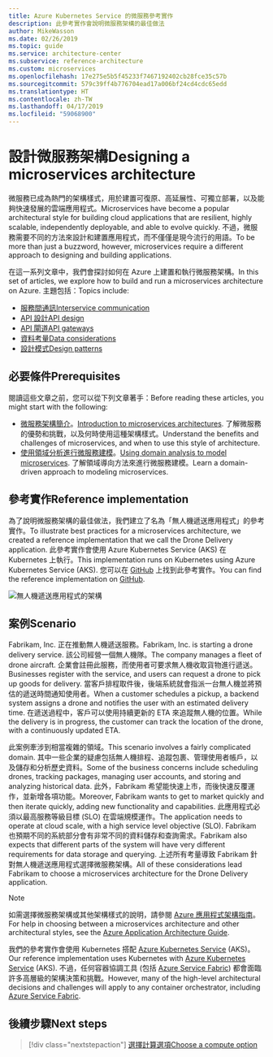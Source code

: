 ```yaml
---
title: Azure Kubernetes Service 的微服務參考實作
description: 此參考實作會說明微服務架構的最佳做法
author: MikeWasson
ms.date: 02/26/2019
ms.topic: guide
ms.service: architecture-center
ms.subservice: reference-architecture
ms.custom: microservices
ms.openlocfilehash: 17e275e5b5f45233f7467192402cb28fce35c57b
ms.sourcegitcommit: 579c39ff4b776704ead17a006bf24cd4cdc65edd
ms.translationtype: HT
ms.contentlocale: zh-TW
ms.lasthandoff: 04/17/2019
ms.locfileid: "59068900"
---
```

# <a name="designing-a-microservices-architecture"></a><span data-ttu-id="3455c-103">設計微服務架構</span><span class="sxs-lookup"><span data-stu-id="3455c-103">Designing a microservices architecture</span></span>

<span data-ttu-id="3455c-104">微服務已成為熱門的架構樣式，用於建置可復原、高延展性、可獨立部署，以及能夠快速發展的雲端應用程式。</span><span class="sxs-lookup"><span data-stu-id="3455c-104">Microservices have become a popular architectural style for building cloud applications that are resilient, highly scalable, independently deployable, and able to evolve quickly.</span></span> <span data-ttu-id="3455c-105">不過，微服務需要不同的方法來設計和建置應用程式，而不僅僅是現今流行的用語。</span><span class="sxs-lookup"><span data-stu-id="3455c-105">To be more than just a buzzword, however, microservices require a different approach to designing and building applications.</span></span>

<span data-ttu-id="3455c-106">在這一系列文章中，我們會探討如何在 Azure 上建置和執行微服務架構。</span><span class="sxs-lookup"><span data-stu-id="3455c-106">In this set of articles, we explore how to build and run a microservices architecture on Azure.</span></span> <span data-ttu-id="3455c-107">主題包括：</span><span class="sxs-lookup"><span data-stu-id="3455c-107">Topics include:</span></span>

- [<span data-ttu-id="3455c-108">服務間通訊</span><span class="sxs-lookup"><span data-stu-id="3455c-108">Interservice communication</span></span>](./interservice-communication.md)
- [<span data-ttu-id="3455c-109">API 設計</span><span class="sxs-lookup"><span data-stu-id="3455c-109">API design</span></span>](./api-design.md)
- [<span data-ttu-id="3455c-110">API 閘道</span><span class="sxs-lookup"><span data-stu-id="3455c-110">API gateways</span></span>](./gateway.md)
- [<span data-ttu-id="3455c-111">資料考量</span><span class="sxs-lookup"><span data-stu-id="3455c-111">Data considerations</span></span>](./data-considerations.md)
- [<span data-ttu-id="3455c-112">設計模式</span><span class="sxs-lookup"><span data-stu-id="3455c-112">Design patterns</span></span>](./patterns.md)

## <a name="prerequisites"></a><span data-ttu-id="3455c-113">必要條件</span><span class="sxs-lookup"><span data-stu-id="3455c-113">Prerequisites</span></span>

<span data-ttu-id="3455c-114">閱讀這些文章之前，您可以從下列文章著手：</span><span class="sxs-lookup"><span data-stu-id="3455c-114">Before reading these articles, you might start with the following:</span></span>

- <span data-ttu-id="3455c-115">[微服務架構簡介](../introduction.md)。</span><span class="sxs-lookup"><span data-stu-id="3455c-115">[Introduction to microservices architectures](../introduction.md).</span></span> <span data-ttu-id="3455c-116">了解微服務的優勢和挑戰，以及何時使用這種架構樣式。</span><span class="sxs-lookup"><span data-stu-id="3455c-116">Understand the benefits and challenges of microservices, and when to use this style of architecture.</span></span>
- <span data-ttu-id="3455c-117">[使用領域分析進行微服務建模](../model/domain-analysis.md)。</span><span class="sxs-lookup"><span data-stu-id="3455c-117">[Using domain analysis to model microservices](../model/domain-analysis.md).</span></span> <span data-ttu-id="3455c-118">了解領域導向方法來進行微服務建模。</span><span class="sxs-lookup"><span data-stu-id="3455c-118">Learn a domain-driven approach to modeling microservices.</span></span>

## <a name="reference-implementation"></a><span data-ttu-id="3455c-119">參考實作</span><span class="sxs-lookup"><span data-stu-id="3455c-119">Reference implementation</span></span>

<span data-ttu-id="3455c-120">為了說明微服務架構的最佳做法，我們建立了名為「無人機遞送應用程式」的參考實作。</span><span class="sxs-lookup"><span data-stu-id="3455c-120">To illustrate best practices for a microservices architecture, we created a reference implementation that we call the Drone Delivery application.</span></span> <span data-ttu-id="3455c-121">此參考實作會使用 Azure Kubernetes Service (AKS) 在 Kubernetes 上執行。</span><span class="sxs-lookup"><span data-stu-id="3455c-121">This implementation runs on Kubernetes using Azure Kubernetes Service (AKS).</span></span> <span data-ttu-id="3455c-122">您可以在 [GitHub][drone-ri] 上找到此參考實作。</span><span class="sxs-lookup"><span data-stu-id="3455c-122">You can find the reference implementation on [GitHub][drone-ri].</span></span>

![無人機遞送應用程式的架構](../images/drone-delivery.png)

## <a name="scenario"></a><span data-ttu-id="3455c-124">案例</span><span class="sxs-lookup"><span data-stu-id="3455c-124">Scenario</span></span>

<span data-ttu-id="3455c-125">Fabrikam, Inc. 正在推動無人機遞送服務。</span><span class="sxs-lookup"><span data-stu-id="3455c-125">Fabrikam, Inc. is starting a drone delivery service.</span></span> <span data-ttu-id="3455c-126">該公司經營一個無人機隊。</span><span class="sxs-lookup"><span data-stu-id="3455c-126">The company manages a fleet of drone aircraft.</span></span> <span data-ttu-id="3455c-127">企業會註冊此服務，而使用者可要求無人機收取貨物進行遞送。</span><span class="sxs-lookup"><span data-stu-id="3455c-127">Businesses register with the service, and users can request a drone to pick up goods for delivery.</span></span> <span data-ttu-id="3455c-128">當客戶排程取件後，後端系統就會指派一台無人機並將預估的遞送時間通知使用者。</span><span class="sxs-lookup"><span data-stu-id="3455c-128">When a customer schedules a pickup, a backend system assigns a drone and notifies the user with an estimated delivery time.</span></span> <span data-ttu-id="3455c-129">在遞送過程中，客戶可以使用持續更新的 ETA 來追蹤無人機的位置。</span><span class="sxs-lookup"><span data-stu-id="3455c-129">While the delivery is in progress, the customer can track the location of the drone, with a continuously updated ETA.</span></span>

<span data-ttu-id="3455c-130">此案例牽涉到相當複雜的領域。</span><span class="sxs-lookup"><span data-stu-id="3455c-130">This scenario involves a fairly complicated domain.</span></span> <span data-ttu-id="3455c-131">其中一些企業的疑慮包括無人機排程、追蹤包裹、管理使用者帳戶，以及儲存和分析歷史資料。</span><span class="sxs-lookup"><span data-stu-id="3455c-131">Some of the business concerns include scheduling drones, tracking packages, managing user accounts, and storing and analyzing historical data.</span></span> <span data-ttu-id="3455c-132">此外，Fabrikam 希望能快速上市，而後快速反覆運作，並新增各項功能。</span><span class="sxs-lookup"><span data-stu-id="3455c-132">Moreover, Fabrikam wants to get to market quickly and then iterate quickly, adding new functionality and capabilities.</span></span> <span data-ttu-id="3455c-133">此應用程式必須以最高服務等級目標 (SLO) 在雲端規模運作。</span><span class="sxs-lookup"><span data-stu-id="3455c-133">The application needs to operate at cloud scale, with a high service level objective (SLO).</span></span> <span data-ttu-id="3455c-134">Fabrikam 也預期不同的系統部分會有非常不同的資料儲存和查詢需求。</span><span class="sxs-lookup"><span data-stu-id="3455c-134">Fabrikam also expects that different parts of the system will have very different requirements for data storage and querying.</span></span> <span data-ttu-id="3455c-135">上述所有考量導致 Fabrikam 針對無人機遞送應用程式選擇微服務架構。</span><span class="sxs-lookup"><span data-stu-id="3455c-135">All of these considerations lead Fabrikam to choose a microservices architecture for the Drone Delivery application.</span></span>

> [!NOTE]
> <span data-ttu-id="3455c-136">如需選擇微服務架構或其他架構樣式的說明，請參閱 [Azure 應用程式架構指南](../../guide/index.md)。</span><span class="sxs-lookup"><span data-stu-id="3455c-136">For help in choosing between a microservices architecture and other architectural styles, see the [Azure Application Architecture Guide](../../guide/index.md).</span></span>

<span data-ttu-id="3455c-137">我們的參考實作會使用 Kubernetes 搭配 [Azure Kubernetes Service](/azure/aks/) (AKS)。</span><span class="sxs-lookup"><span data-stu-id="3455c-137">Our reference implementation uses Kubernetes with [Azure Kubernetes Service](/azure/aks/) (AKS).</span></span> <span data-ttu-id="3455c-138">不過，任何容器協調工具 (包括 [Azure Service Fabric](/azure/service-fabric/)) 都會面臨許多高層級的架構決策和挑戰。</span><span class="sxs-lookup"><span data-stu-id="3455c-138">However, many of the high-level architectural decisions and challenges will apply to any container orchestrator, including [Azure Service Fabric](/azure/service-fabric/).</span></span>

<!-- links -->

[drone-ri]: https://github.com/mspnp/microservices-reference-implementation/tree/v0.1.0-orig

## <a name="next-steps"></a><span data-ttu-id="3455c-139">後續步驟</span><span class="sxs-lookup"><span data-stu-id="3455c-139">Next steps</span></span>

> [!div class="nextstepaction"]
> [<span data-ttu-id="3455c-140">選擇計算選項</span><span class="sxs-lookup"><span data-stu-id="3455c-140">Choose a compute option</span></span>](./compute-options.md)
